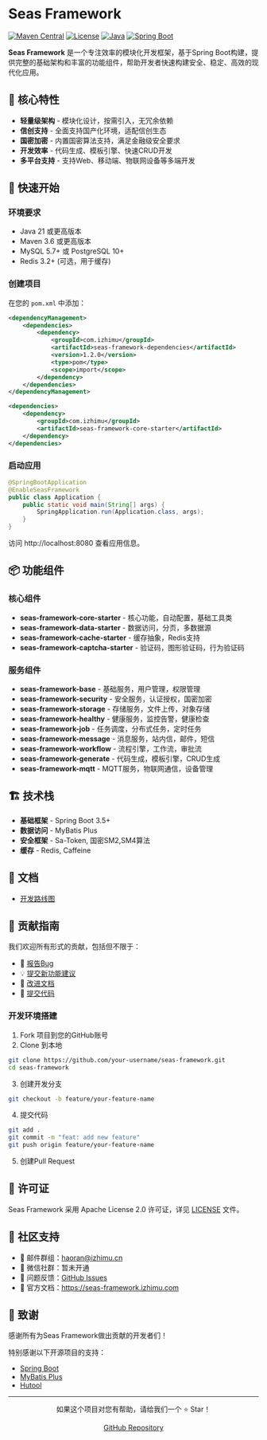 # Seas Framework

[![Maven Central](https://img.shields.io/badge/maven-v1.2.0-blue)](https://izhimu.coding.net/public-artifacts/seas/maven-releases-open/com.izhimu:seas-framework-dependencies/version/36168358/overview) [![License](https://img.shields.io/badge/license-Apache%202.0-4EB1BA.svg)](https://www.apache.org/licenses/LICENSE-2.0.html) [![Java](https://img.shields.io/badge/Java-21%2B-orange.svg)](https://www.oracle.com/java/) [![Spring Boot](https://img.shields.io/badge/Spring%20Boot-3.5%2B-green.svg)](https://spring.io/projects/spring-boot)

**Seas Framework** 是一个专注效率的模块化开发框架，基于Spring Boot构建，提供完整的基础架构和丰富的功能组件，帮助开发者快速构建安全、稳定、高效的现代化应用。

## 🌟 核心特性

- **轻量级架构** - 模块化设计，按需引入，无冗余依赖
- **信创支持** - 全面支持国产化环境，适配信创生态
- **国密加密** - 内置国密算法支持，满足金融级安全要求
- **开发效率** - 代码生成、模板引擎、快速CRUD开发
- **多平台支持** - 支持Web、移动端、物联网设备等多端开发

## 🚀 快速开始

### 环境要求

- Java 21 或更高版本
- Maven 3.6 或更高版本
- MySQL 5.7+ 或 PostgreSQL 10+
- Redis 3.2+ (可选，用于缓存)

### 创建项目

在您的 `pom.xml` 中添加：

```xml
<dependencyManagement>
    <dependencies>
        <dependency>
            <groupId>com.izhimu</groupId>
            <artifactId>seas-framework-dependencies</artifactId>
            <version>1.2.0</version>
            <type>pom</type>
            <scope>import</scope>
        </dependency>
    </dependencies>
</dependencyManagement>

<dependencies>
    <dependency>
        <groupId>com.izhimu</groupId>
        <artifactId>seas-framework-core-starter</artifactId>
    </dependency>
</dependencies>
```

### 启动应用

```java
@SpringBootApplication
@EnableSeasFramework
public class Application {
    public static void main(String[] args) {
        SpringApplication.run(Application.class, args);
    }
}
```

访问 http://localhost:8080 查看应用信息。

## 📦 功能组件

### 核心组件
- **seas-framework-core-starter** - 核心功能，自动配置，基础工具类
- **seas-framework-data-starter** - 数据访问，分页，多数据源
- **seas-framework-cache-starter** - 缓存抽象，Redis支持
- **seas-framework-captcha-starter** - 验证码，图形验证码，行为验证码

### 服务组件
- **seas-framework-base** - 基础服务，用户管理，权限管理
- **seas-framework-security** - 安全服务，认证授权，国密加密
- **seas-framework-storage** - 存储服务，文件上传，对象存储
- **seas-framework-healthy** - 健康服务，监控告警，健康检查
- **seas-framework-job** - 任务调度，分布式任务，定时任务
- **seas-framework-message** - 消息服务，站内信，邮件，短信
- **seas-framework-workflow** - 流程引擎，工作流，审批流
- **seas-framework-generate** - 代码生成，模板引擎，CRUD生成
- **seas-framework-mqtt** - MQTT服务，物联网通信，设备管理

## 🏗️ 技术栈

- **基础框架** - Spring Boot 3.5+
- **数据访问** - MyBatis Plus
- **安全框架** - Sa-Token, 国密SM2,SM4算法
- **缓存** - Redis, Caffeine

## 📖 文档

- [开发路线图](doc/DevelopmentRouteServer.md)

## 🤝 贡献指南

我们欢迎所有形式的贡献，包括但不限于：

- 🐛 [报告Bug](https://github.com/izhimu/seas-framework/issues)
- 💡 [提交新功能建议](https://github.com/izhimu/seas-framework/issues)
- 📖 [改进文档](https://github.com/izhimu/seas-framework/pulls)
- 🔧 [提交代码](https://github.com/izhimu/seas-framework/pulls)

### 开发环境搭建

1. Fork 项目到您的GitHub账号
2. Clone 到本地
```bash
git clone https://github.com/your-username/seas-framework.git
cd seas-framework
```

3. 创建开发分支
```bash
git checkout -b feature/your-feature-name
```

4. 提交代码
```bash
git add .
git commit -m "feat: add new feature"
git push origin feature/your-feature-name
```

5. 创建Pull Request

## 📄 许可证

Seas Framework 采用 Apache License 2.0 许可证，详见 [LICENSE](LICENSE) 文件。

## 💬 社区支持

- 📧 邮件群组：haoran@izhimu.cn
- 💬 微信社群：暂未开通
- 🐛 问题反馈：[GitHub Issues](https://github.com/izhimu/seas-framework/issues)
- 📖 官方文档：https://seas-framework.izhimu.com

## 🙏 致谢

感谢所有为Seas Framework做出贡献的开发者们！

特别感谢以下开源项目的支持：
- [Spring Boot](https://spring.io/projects/spring-boot)
- [MyBatis Plus](https://baomidou.com/)
- [Hutool](https://hutool.cn/)

---

<div style="text-align: center;">
  <p>如果这个项目对您有帮助，请给我们一个 ⭐️ Star！</p>
  <p><a href="https://github.com/your-org/seas-framework">GitHub Repository</a></p>
</div>
